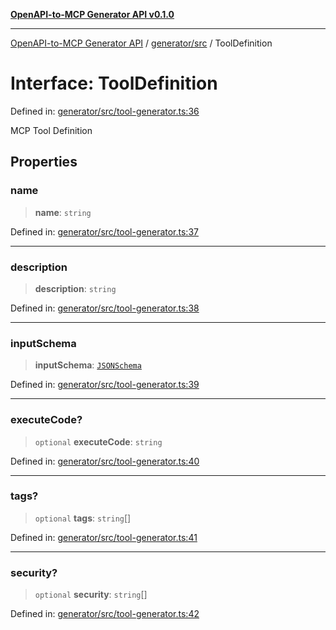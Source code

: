 [**OpenAPI-to-MCP Generator API v0.1.0**](../../../README.md)

***

[OpenAPI-to-MCP Generator API](../../../modules.md) / [generator/src](../README.md) / ToolDefinition

# Interface: ToolDefinition

Defined in: [generator/src/tool-generator.ts:36](https://github.com/salacoste/openapi-mcp-generator/blob/fda5c6400a831cddbad9eacd652e11b2f7410b22/packages/generator/src/tool-generator.ts#L36)

MCP Tool Definition

## Properties

### name

> **name**: `string`

Defined in: [generator/src/tool-generator.ts:37](https://github.com/salacoste/openapi-mcp-generator/blob/fda5c6400a831cddbad9eacd652e11b2f7410b22/packages/generator/src/tool-generator.ts#L37)

***

### description

> **description**: `string`

Defined in: [generator/src/tool-generator.ts:38](https://github.com/salacoste/openapi-mcp-generator/blob/fda5c6400a831cddbad9eacd652e11b2f7410b22/packages/generator/src/tool-generator.ts#L38)

***

### inputSchema

> **inputSchema**: [`JSONSchema`](JSONSchema.md)

Defined in: [generator/src/tool-generator.ts:39](https://github.com/salacoste/openapi-mcp-generator/blob/fda5c6400a831cddbad9eacd652e11b2f7410b22/packages/generator/src/tool-generator.ts#L39)

***

### executeCode?

> `optional` **executeCode**: `string`

Defined in: [generator/src/tool-generator.ts:40](https://github.com/salacoste/openapi-mcp-generator/blob/fda5c6400a831cddbad9eacd652e11b2f7410b22/packages/generator/src/tool-generator.ts#L40)

***

### tags?

> `optional` **tags**: `string`[]

Defined in: [generator/src/tool-generator.ts:41](https://github.com/salacoste/openapi-mcp-generator/blob/fda5c6400a831cddbad9eacd652e11b2f7410b22/packages/generator/src/tool-generator.ts#L41)

***

### security?

> `optional` **security**: `string`[]

Defined in: [generator/src/tool-generator.ts:42](https://github.com/salacoste/openapi-mcp-generator/blob/fda5c6400a831cddbad9eacd652e11b2f7410b22/packages/generator/src/tool-generator.ts#L42)
